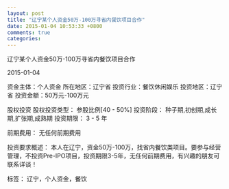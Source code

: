 ```yaml
---
layout: post
title: "辽宁某个人资金50万-100万寻省内餐饮项目合作"
date: 2015-01-04 10:53:33 +0800
comments: true
categories: 
---
```

辽宁某个人资金50万-100万寻省内餐饮项目合作



2015-01-04

资金主体：个人资金
所在地区：辽宁省
投资行业：餐饮休闲娱乐
投资地区：辽宁省
投资金额：50万元-100万元

股权投资
股权投资类型：
                            参股比例[40 - 50%] 
                                                                                投资阶段：
                            种子期,初创期,成长期,扩张期,成熟期 
                                                                                                                                        投资期限：
                            3 - 5 年

前期费用：
无任何前期费用

投资要求概述：
本人在辽宁，资金50万-100万，找省内餐饮类项目。要参与经营管理，不投资Pre-IPO项目，投资期限3-5年，无任何前期费用，有兴趣的朋友可联系详谈！

标签：
辽宁，个人资金，餐饮

